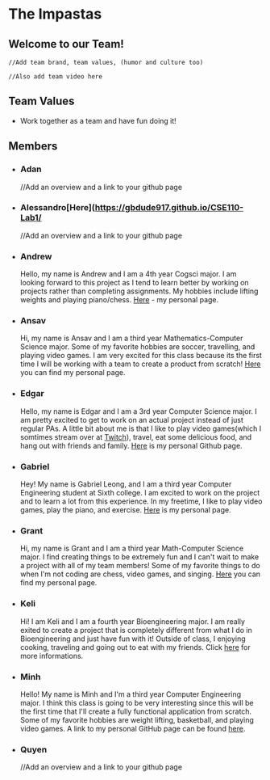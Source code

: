 # The Impastas

## Welcome to our Team!

    //Add team brand, team values, (humor and culture too)

    //Also add team video here

## Team Values
- Work together as a team and have fun doing it!

## Members

- ### Adan
  //Add an overview and a link to your github page

- ### Alessandro[Here](https://gbdude917.github.io/CSE110-Lab1/
  //Add an overview and a link to your github page

- ### Andrew
  Hello, my name is Andrew and I am a 4th year Cogsci major. I am looking forward to this project as I tend to learn better by working on projects rather
  than completing assignments. My hobbies include lifting weights and playing piano/chess. [Here](https://yelllowbelly.github.io/) - my personal page.

- ### Ansav
  Hi, my name is Ansav and I am a third year Mathematics-Computer Science major. Some of my favorite hobbies are soccer, travelling, and playing video games. I am very excited for this class because its the first time I will be working with a team to create a product from scratch! [Here](https://github.com/ansavp) you can find my personal page.

- ### Edgar
  Hello, my name is Edgar and I am a 3rd year Computer Science major. I am pretty excited to get to work on an actual project instead of just regular PAs.
  A little bit about me is that I like to play video games(which I somtimes stream over at [Twitch](https://www.twitch.tv/masterslapz)), travel, eat some 
  delicious food, and hang out with friends and family. [Here](https://github.com/Edgar-ship-it) is my personal Github page.

- ### Gabriel
  Hey! My name is Gabriel Leong, and I am a third year Computer Engineering student at Sixth college. I am excited to work on the project and to learn a lot from this experience. In my freetime, I like to play video games, play the piano, and exercise. [Here](https://gbdude917.github.io/CSE110-Lab1/) is my personal page.

- ### Grant
  Hi, my name is Grant and I am a third year Math-Computer Science major. I find creating things to be extremely fun and I can't wait to make a project with all of my team members! Some of my favorite things to do when I'm not coding are chess, video games, and singing. [Here](https://grantduntugan.github.io/GitHub-Pages/) you can find my personal page.

- ### Keli
    Hi! I am Keli and I am a fourth year Bioengineering major. I am really exited to create a project that is completely different from what I do in Bioengineering and just have fun with it! Outside of class, I enjoying cooking, traveling and going out to eat with my friends. Click [here](https://keli214.github.io/UserPage/) for more informations. 

- ### Minh
  Hello! My name is Minh and I'm a third year Computer Engineering major. I think this class is going to be very interesting since this will be the first time that I'll create a fully functional application from scratch. Some of my favorite hobbies are weight lifting, basketball, and playing video games. A link to my personal GitHub page can be found [here](https://minhdinh901.github.io/GitHub-Pages-Project/).

- ### Quyen
  //Add an overview and a link to your github page
